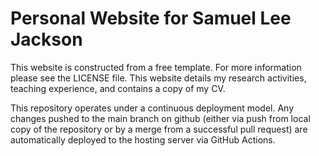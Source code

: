 <h1>Personal Website for Samuel Lee Jackson</h1>

<p>This website is constructed from a free template. For more information please see the LICENSE file. This website details my research activities, teaching experience, and contains a copy of my CV.</p>

<p>This repository operates under a continuous deployment model. Any changes pushed to the main branch on github (either via push from local copy of the repository or by a merge from a successful pull request) are automatically deployed to the hosting server via GitHub Actions.</p>